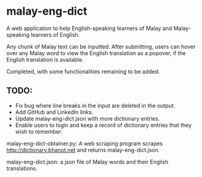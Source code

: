 # malay-eng-dict
A web application to help English-speaking learners of Malay and Malay-speaking learners of English. 

Any chunk of Malay text can be inputted. After submitting, users can hover over any Malay word to view the English translation as a popover, if the English translation is available.

Completed, with some functionalities remaining to be added.

## TODO:
- Fix bug where line breaks in the input are deleted in the output.
- Add GitHub and LinkedIn links.
- Update malay-eng-dict.json with more dictionary entries.
- Enable users to login and keep a record of dictionary entries that they wish to remember.

malay-eng-dict-obtainer.py: A web scraping program scrapes http://dictionary.bhanot.net and returns malay-eng-dict.json.

malay-eng-dict.json: a json file of Malay words and their English translations.

